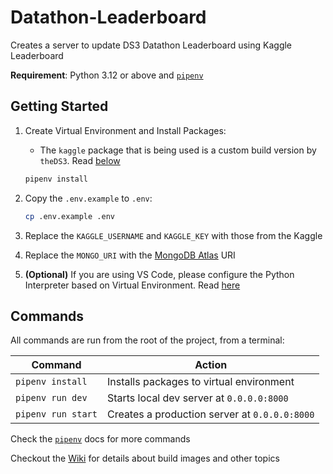 # Datathon-Leaderboard

Creates a server to update DS3 Datathon Leaderboard using Kaggle Leaderboard

**Requirement**: Python 3.12 or above and [`pipenv`](https://pipenv.pypa.io/en/latest/)

## Getting Started

1. Create Virtual Environment and Install Packages:

    - The `kaggle` package that is being used is a custom build version by `theDS3`.
      Read [below](#custom-kaggle-api)

    ```bash
    pipenv install
    ```

2. Copy the `.env.example` to `.env`:

    ```bash
    cp .env.example .env
    ```

3. Replace the `KAGGLE_USERNAME` and `KAGGLE_KEY` with those from the Kaggle

4. Replace the `MONGO_URI` with the [MongoDB Atlas](https://www.mongodb.com/atlas)
   URI

5. **(Optional)** If you are using VS Code, please configure the Python Interpreter
    based on Virtual Environment. Read [here](https://code.visualstudio.com/docs/python/environments#_working-with-python-interpreters)

## Commands

All commands are run from the root of the project, from a terminal:

| Command              | Action                                         |
| -------------------- | ---------------------------------------------- |
| `pipenv install`     | Installs packages to virtual environment       |
| `pipenv run dev`     | Starts local dev server at `0.0.0.0:8000`      |
| `pipenv run start`   | Creates a production server at `0.0.0.0:8000`  |

Check the [`pipenv`](https://pipenv.pypa.io/en/latest/cli.html) docs for more commands

Checkout the [Wiki](https://github.com/theDS3/Datathon-Leaderboard/wiki) for details about build images and other topics
